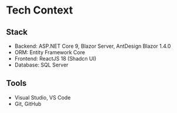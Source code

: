 # Tech Context

## Stack
- Backend: ASP.NET Core 9, Blazor Server, AntDesign Blazor 1.4.0
- ORM: Entity Framework Core
- Frontend: ReactJS 18 (Shadcn UI)
- Database: SQL Server

## Tools
- Visual Studio, VS Code
- Git, GitHub